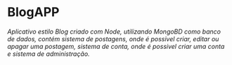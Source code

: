# BlogAPP

<i>Aplicativo estilo Blog criado com Node, utilizando MongoBD como banco de dados, contém sistema de postagens, onde é
possivel criar, editar ou apagar uma postagem, sistema de conta, onde é possivel criar uma conta e sistema de administração.</i>

